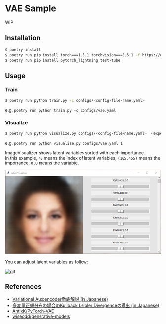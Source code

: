 # VAE Sample

WIP

## Installation

```sh
$ poetry install
$ poetry run pip install torch===1.5.1 torchvision===0.6.1 -f https://download.pytorch.org/whl/torch_stable.html
$ poetry run pip install pytorch_lightning test-tube
```

## Usage

### Train
```sh
$ poetry run python train.py -c configs/<config-file-name.yaml>
```

e.g. `poetry run python train.py -c configs/vae.yaml`

### Visualize

```sh
$ poetry run python visualize.py configs/<config-file-name.yaml>  <experiment_idx>
```

e.g. `poetry run python visualize.py configs/vae.yaml 1`

ImageVisualizer shows latent variables sorted with each importance.  
In this example, `45` means the index of latent variables, `(105.455)` means the importance, `0.0` means the variable.  

![view](https://github.com/j20232/VAESample/blob/master/assets/vis.png)

You can adjust latent variables as follow:

![gif](https://github.com/j20232/VAESample/blob/master/assets/visgif.gif)

## References

- [Variational Autoencoder徹底解説 (in Japanese)](https://qiita.com/kenmatsu4/items/b029d697e9995d93aa24)
- [多変量正規分布の場合のKullback Leibler Divergenceの導出 (in Japanese)](https://qiita.com/kenmatsu4/items/c107bd51503462fb677f)
- [AntixK/PyTorch-VAE](https://github.com/AntixK/PyTorch-VAE)
- [wiseodd/generative-models](https://github.com/wiseodd/generative-models)
